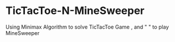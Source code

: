# TicTacToe-N-MineSweeper
Using Minimax Algorithm to solve TicTacToe Game , and "   " to play MineSweeper
